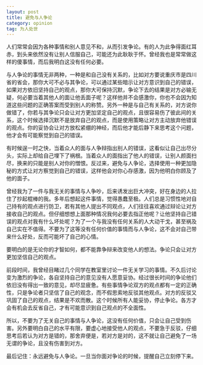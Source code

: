 ```yaml
---
layout: post
title: 避免与人争论
category: opinion
tag: 为人处世
---
```


人们常常会因为各种事情和别人意见不和，从而引发争论。有的人为此争得面红耳赤，到头来依然没有让别人信服自己，可能还为此耿耿于怀。曾经我也是常常做这样的傻事情，而后我明白这没有任何必要。

与人争论的事情无非两种，一种是和自己没有关系的，比如对方要说重庆市是四川省的省会，那你大可不必与其争论，可以通过某些暗示让对方意识到自己的错误，如果对方依旧坚持自己的观点，那你大可保持沉默，争论下去的结果是对方必输无疑，何必要当着其他人的面让他丢面子呢？这样他并不会感激你，你也不会因为知道这些问题的正确答案而受到别人的称赞。另外一种是与自己有关系的，对方说你做错了，你若与其争论只会让对方更加坚定自己的观点，且很容易伤了彼此间的关系，这个时候选择沉默不是放弃自己的观点，而是使用策略让对方主动放弃他错误的观点。你的妥协会让对方放松紧绷的神经，而后他才能后静下来思考这个问题，他才会有可能察觉到自己的错误。

有时候逞一时之快，当着众人的面与人争辩指出别人的错误，这看似让自己出尽分头，实际上却给自己埋下了祸根。当着众人的面指出了他人的错误，让别人颜面扫尽，换来的只能是别人对你的憎恨。反过来，避免与人争论，选择使用一种更加隐秘的方式让对方察觉到自己的错误，这样他会对你心存感激，因为他明白你顾及了他的面子。

曾经我为了一件与我无关的事情与人争吵，后来诱发出巨大冲突，好在身边的人拉住了抄起棍棒的我。多年后想起这件事情，觉得愚蠢至极。人们总是习惯性地对自己持有的观点进行防卫，若有其他人提出不同观点，人们往往喜欢通过辩论让对方接收自己的观点。但仔细想想上面那种情况我何必要去指正他呢？让他坚持自己错误的观点对我有什么坏处呢？为了一个与我没有任何关系的人大动干戈，甚至祸及自己实在不值得。不要为了这等没有任何价值的事情而与人争论，这不会对自己带来什么好处，反而可能坏了自己的心情。

要明白的是无论你的才智如何，都不能靠争辩来改变他人的想法。争论只会让对方更加坚信自己的观点。

前段时间，我曾经目睹过几个同学在教室里讨论一件无关学习的事情。不久后讨论变为激烈的争论，各自坚持自己的意见没有人愿意妥协。经过很长时间的争论他们依旧没有得出一致的意见，却尽显疲惫。有些事情争论双方的观点都有一定的正确性，只是争论者只坚信了自己的观念，而不假思索地反驳其他观点。对方的反驳又巩固了自己的观点，结果是不欢而散。这个时候所有人能妥协，停止争论。各方才会有机会去反省自己，才有可能意识到自己观点的不全面性。

所以，不要为了无关自己的事情与人争论，这没有任何价值，只会让自己受到伤害。另外要明白自己的水平有限，要虚心地接受他人的观点，不要急于反驳，仔细思考后若认为对方是错的，那舍弃便是，若对方是对的，这不就让自己避免了一场无谓的争论，且没有伤害到对方。

最后记住：永远避免与人争论。一旦当你面对争论的时候，提醒自己立刻停下来。